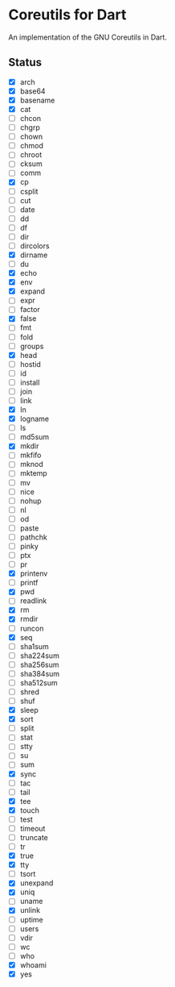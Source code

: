 # Coreutils for Dart

An implementation of the GNU Coreutils in Dart.

## Status

- [x] arch
- [x] base64
- [x] basename
- [x] cat
- [ ] chcon
- [ ] chgrp
- [ ] chown
- [ ] chmod
- [ ] chroot
- [ ] cksum
- [ ] comm
- [x] cp
- [ ] csplit
- [ ] cut
- [ ] date
- [ ] dd
- [ ] df
- [ ] dir
- [ ] dircolors
- [x] dirname
- [ ] du
- [x] echo
- [x] env
- [x] expand
- [ ] expr
- [ ] factor
- [x] false
- [ ] fmt
- [ ] fold
- [ ] groups
- [x] head
- [ ] hostid
- [ ] id
- [ ] install
- [ ] join
- [ ] link
- [x] ln
- [x] logname
- [ ] ls
- [ ] md5sum
- [x] mkdir
- [ ] mkfifo
- [ ] mknod
- [ ] mktemp
- [ ] mv
- [ ] nice
- [ ] nohup
- [ ] nl
- [ ] od
- [ ] paste
- [ ] pathchk
- [ ] pinky
- [ ] ptx
- [ ] pr
- [x] printenv
- [ ] printf
- [x] pwd
- [ ] readlink
- [x] rm
- [x] rmdir
- [ ] runcon
- [x] seq
- [ ] sha1sum
- [ ] sha224sum
- [ ] sha256sum
- [ ] sha384sum
- [ ] sha512sum
- [ ] shred
- [ ] shuf
- [x] sleep
- [x] sort
- [ ] split
- [ ] stat
- [ ] stty
- [ ] su
- [ ] sum
- [x] sync
- [ ] tac
- [ ] tail
- [x] tee
- [x] touch
- [ ] test
- [ ] timeout
- [ ] truncate
- [ ] tr
- [x] true
- [x] tty
- [ ] tsort
- [x] unexpand
- [x] uniq
- [ ] uname
- [x] unlink
- [ ] uptime
- [ ] users
- [ ] vdir
- [ ] wc
- [ ] who
- [x] whoami
- [x] yes
